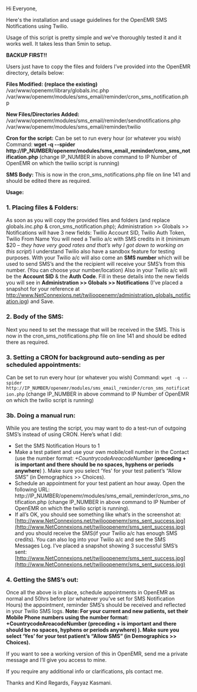 Hi Everyone,

Here's the installation and usage guidelines for the OpenEMR SMS Notifications using Twilio.

Usage of this script is pretty simple and we've thoroughly tested it and it works well. It takes less than 5min to setup.

**BACKUP FIRST!!**

Users just have to copy the files and folders I’ve provided into the OpenEMR directory, details below:

**Files Modified: (replace the existing)**
/var/www/openemr/library/globals.inc.php
/var/www/openemr/modules/sms_email/reminder/cron_sms_notification.php

**New Files/Directories Added:**
/var/www/openemr/modules/sms_email/reminder/sendnotifications.php
/var/www/openemr/modules/sms_email/reminder/twilio

**Cron for the script:**
Can be set to run every hour (or whatever you wish)
Command:
**wget -q --spider  http://IP_NUMBER/openemr/modules/sms_email_reminder/cron_sms_notification.php**
(change IP_NUMBER in above command to IP Number of OpenEMR on which the twilio script is running)

**SMS Body:**
This is now in the cron_sms_notifications.php file on line 141 and should be edited there as required.

**Usage:**
### 1. Placing files & Folders:
As soon as you will copy the provided files and folders (and replace globals.inc.php & cron_sms_notification.php); Administration >> Globals >> Notifications will have 3 new fields:
Twilio Account SID, Twilio Auth Token, Twilio From Name
You will need a Twilio a/c with SMS credits in it (minimum $20 – _they have very good rates and that’s why I got down to working on this script_) I understand Twilio also have a sandbox feature for testing purposes.
With your Twilio a/c will also come an **SMS number** which will be used to send SMS’s and the the recipient will receive your SMS’s from this number. (You can choose your number/location)
Also in your Twilio a/c will be the **Account SID** & the **Auth Code**. Fill in these details into the new fields you will see in **Administration >> Globals >> Notifications**
(I’ve placed a snapshot for your reference at http://www.NetConnexions.net/twilioopenemr/administration_globals_notification.jpg)
and Save.
### 2. Body of the SMS:
Next you need to set the message that will be received in the SMS. This is now in the cron_sms_notifications.php file on line 141 and should be edited there as required.
### 3. Setting a CRON for background auto-sending as per scheduled appointments:
Can be set to run every hour (or whatever you wish)
Command:
`wget -q --spider  http://IP_NUMBER/openemr/modules/sms_email_reminder/cron_sms_notification.php`
(change IP_NUMBER in above command to IP Number of OpenEMR on which the twilio script is running)
### 3b. Doing a manual run:
While you are testing the script, you may want to do a test-run of outgoing SMS’s instead of using CRON. Here’s what I did:
* Set the SMS Notification Hours to 1
* Make a test patient and use your own mobile/cell number in the Contact (use the number format: _+CountrycodeAreacodeNumber_ (**preceding + is important and there should be no spaces, hyphens or periods anywhere**) ). Make sure you select ‘Yes’ for your test patient’s “Allow SMS” (in Demographics >> Choices).
* Schedule an appointment for your test patient an hour away. Open the following URL: 
http://IP_NUMBER/openemr/modules/sms_email_reminder/cron_sms_notification.php
(change IP_NUMBER in above command to IP Number of OpenEMR on which the twilio script is running).
* If all’s OK, you should see something like what’s in the screenshot at:
[http://www.NetConnexions.net/twilioopenemr/sms_sent_success.jpg](http://www.NetConnexions.net/twilioopenemr/sms_sent_success.jpg)
and you should receive the SMS(if your Twilio a/c has enough SMS credits). You can also log into your Twilio a/c and see the SMS Messages Log. I’ve placed a snapshot showing 3 successful SMS’s sent:
[http://www.NetConnexions.net/twilioopenemr/sms_sent_success.jpg](http://www.NetConnexions.net/twilioopenemr/sms_sent_success.jpg)
### 4. Getting the SMS’s out:
Once all the above is in place, schedule appointments in OpenEMR as normal and 50hrs before (or whatever you’ve set for SMS Notification Hours) the appointment, reminder SMS’s should be received and reflected in your Twilio SMS logs.
**Note: For your current and new patients, set their Mobile Phone numbers using the number format: +CountrycodeAreacodeNumber (preceding + is important and there should be no spaces, hyphens or periods anywhere) ). Make sure you select ‘Yes’ for your test patient’s “Allow SMS” (in Demographics >> Choices).**

If you want to see a working version of this in OpenEMR, send me a private message and I’ll give you access to mine.

If you require any additional info or clarifications, pls contact me.

Thanks and Kind Regards,
Fayyaz Kasmani.
 